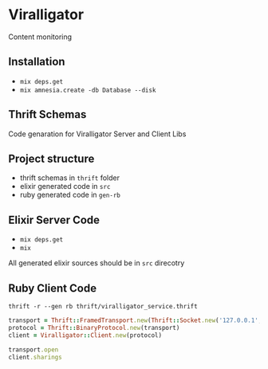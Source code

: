 # Viralligator

Content monitoring  

## Installation

- `mix deps.get`
- `mix amnesia.create -db Database --disk`

## Thrift Schemas

Code genaration for Viralligator Server and Client Libs  

## Project structure 
  - thrift schemas in `thrift` folder
  - elixir generated code in `src`
  - ruby generated code in `gen-rb`

## Elixir Server Code 
  - `mix deps.get`
  - `mix`

All generated elixir sources should be in `src` direcotry 

## Ruby Client Code
`thrift -r --gen rb thrift/viralligator_service.thrift`

```ruby
transport = Thrift::FramedTransport.new(Thrift::Socket.new('127.0.0.1', port))
protocol = Thrift::BinaryProtocol.new(transport)
client = Viralligator::Client.new(protocol)

transport.open
client.sharings
```
